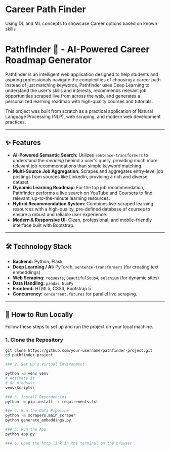 # Career Path Finder
Using DL and ML concepts to showcase Career options based on known skills

#  Pathfinder 🚀 - AI-Powered Career Roadmap Generator

  <!-- TODO: Replace this with a real screenshot of your app! -->

Pathfinder is an intelligent web application designed to help students and aspiring professionals navigate the complexities of choosing a career path. Instead of just matching keywords, Pathfinder uses Deep Learning to understand the user's skills and interests, recommends relevant job opportunities scraped live from across the web, and generates a personalized learning roadmap with high-quality courses and tutorials.

This project was built from scratch as a practical application of Natural Language Processing (NLP), web scraping, and modern web development practices.

---

## ✨ Features

-   **AI-Powered Semantic Search:** Utilizes `sentence-transformers` to understand the *meaning* behind a user's query, providing much more relevant job recommendations than simple keyword matching.
-   **Multi-Source Job Aggregation:** Scrapes and aggregates entry-level job postings from sources like LinkedIn, providing a rich and diverse dataset.
-   **Dynamic Learning Roadmap:** For the top job recommendation, Pathfinder performs a live search on YouTube and Coursera to find relevant, up-to-the-minute learning resources.
-   **Hybrid Recommendation System:** Combines live-scraped learning resources with a high-quality, pre-defined database of courses to ensure a robust and reliable user experience.
-   **Modern & Responsive UI:** Clean, professional, and mobile-friendly interface built with Bootstrap.

---

## 🛠️ Technology Stack

-   **Backend:** Python, Flask
-   **Deep Learning / AI:** PyTorch, `sentence-transformers` (for creating text embeddings)
-   **Web Scraping:** `requests`, `BeautifulSoup4`, `selenium` (for dynamic sites)
-   **Data Handling:** `pandas`, `NumPy`
-   **Frontend:** HTML5, CSS3, Bootstrap 5
-   **Concurrency:** `concurrent.futures` for parallel live scraping.

---

## 🚀 How to Run Locally

Follow these steps to set up and run the project on your local machine.


### 1. Clone the Repository

```bash
git clone https://github.com/your-username/pathfinder-project.git
cd pathfinder-project

### 2. Set Up a Virtual Environment

python -m venv venv
# Activate it
# On Windows:
venv\Scripts\

### 3. Install Dependencies
python -m pip install -r requirements.txt

### 4. Run the Data Pipeline
python -m scrapers.main_scraper
python generate_embeddings.py

### 5. Run the App
python app.py

### 6. Open the http link in the terminal on the browser
